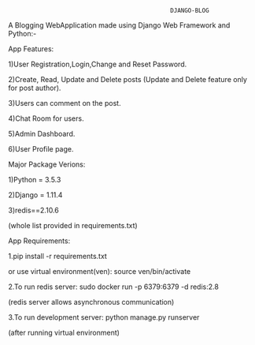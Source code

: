                                                   DJANGO-BLOG


A Blogging WebApplication made using Django Web Framework and Python:-

App Features:

1)User Registration,Login,Change and Reset Password.

2)Create, Read, Update and Delete posts (Update and Delete feature only for post author).

3)Users can comment on the post.

4)Chat Room for users.

5)Admin Dashboard.

6)User Profile page.


Major Package Verions:

1)Python = 3.5.3

2)Django = 1.11.4

3)redis==2.10.6 

(whole list provided in requirements.txt)


App Requirements:


1.pip install -r requirements.txt

or use virtual environment(ven):  source ven/bin/activate


2.To run redis server:  sudo docker run -p 6379:6379 -d redis:2.8

(redis server allows asynchronous communication)


3.To run development server: python manage.py runserver


(after running virtual environment)
